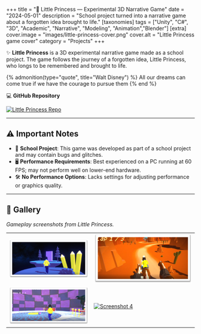 +++
title = "👑 Little Princess — Experimental 3D Narrative Game"
date = "2024-05-01"
description = "School project turned into a narrative game about a forgotten idea brought to life."
[taxonomies]
tags = ["Unity", "C#", "3D", "Academic", "Narrative", "Modeling", "Animation","Blender"]
[extra]
cover.image = "images/little-princess-cover.png"
cover.alt = "Little Princess game cover"
category = "Projects"
+++

✨ **Little Princess** is a 3D experimental narrative game made as a school project. The game follows the journey of a forgotten idea, Little Princess, who longs to be remembered and brought to life.

{% admonition(type="quote", title="Walt Disney") %}
All our dreams can come true if we have the courage to pursue them
{% end %}

💻 **GitHub Repository**

<a href="https://github.com/marcusaasjensen/little-princess">
    <img src="https://github-readme-stats.vercel.app/api/pin/?username=marcusaasjensen&repo=little-princess&theme=github_dark_dimmed" alt="Little Princess Repo"/>
</a>

---

## ⚠️ Important Notes
- 🚧 **School Project**: This game was developed as part of a school project and may contain bugs and glitches.
- 🖥️ **Performance Requirements**: Best experienced on a PC running at 60 FPS; may not perform well on lower-end hardware.
- 🛠️ **No Performance Options**: Lacks settings for adjusting performance or graphics quality.

---

## 📸 Gallery

*Gameplay screenshots from Little Princess.*

| | |
|---|---|
| [![Screenshot 1](/images/little-princess1.png)](/images/little-princess1.png) | [![Screenshot 2](/images/little-princess2.png)](/images/little-princess2.png) |
| [![Screenshot 3](/images/little-princess3.png)](/images/little-princess3.png) | [![Screenshot 4](/images/little-princess4.png)](/images/little-princess4.png) |


